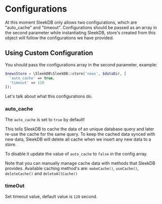 <!--METADATA
{
    "title": "Configurations",
    "url": "configurations",
    "icon": "construct"
}
!METADATA-->

# Configurations

At this moment SleekDB only allows two configurations, which are "auto_cache" and "timeout". Configurations should be passed as an array in the second parameter while instantiating SleekDB, store's created from this object will follow the configurations we have provided.

## Using Custom Configuration

You should pass the configurations array in the second parameter, example:

```php
$newsStore = \SleekDB\SleekDB::store('news', $dataDir, [
  'auto_cache' => true,
  'timeout' => 120
]);
```

Let's talk about what this configurations do.

### auto_cache

The `auto_cache` is set to `true` by default!

This tells SleekDB to cache the data of an unique database query and later re-use the cache for the same query.
To keep the cached data synced with new data, SleekDB will delete all cache when we insert any new data to a store.

To disable it update the value of `auto_cache` to `false` in the config array.

Note that you can manually manage cache data with methods that SleekDB provides. Available caching method's are: `makeCache()`, `useCache()`, `deleteCache()` and `deleteAllCache()`

### timeOut

Set timeout value, default value is `120` second.
